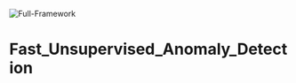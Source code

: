 ![Full-Framework](https://user-images.githubusercontent.com/38373885/195213222-858ec475-d0d4-4a9f-ba4c-0a371ece6fe7.png)
# Fast_Unsupervised_Anomaly_Detection
